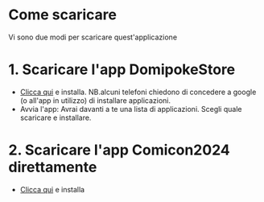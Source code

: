 # Come scaricare
Vi sono due modi per scaricare quest'applicazione
# 1. Scaricare l'app DomipokeStore 
 - [Clicca qui](https://github.com/DomipokeApk/DomipokeStore/releases/download/latest/DomipokeStore.apk) e installa. NB.alcuni telefoni chiedono di concedere a google (o all'app in utilizzo) di installare applicazioni.
 - Avvia l'app: Avrai davanti a te una lista di applicazioni. Scegli quale scaricare e installare.
# 2. Scaricare l'app Comicon2024 direttamente
 - [Clicca qui](https://github.com/DomipokeApk/Comicon2024/releases/tag/latest) e installa
